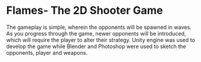 # Flames- The 2D Shooter Game
The gameplay is simple, wherein the opponents will be spawned in waves. As you progress through the game, newer opponents will be introduced, which will require the player to alter their strategy. 
Unity engine was used to develop the game while Blender and Photoshop were used to sketch the opponents, player and weapons.
